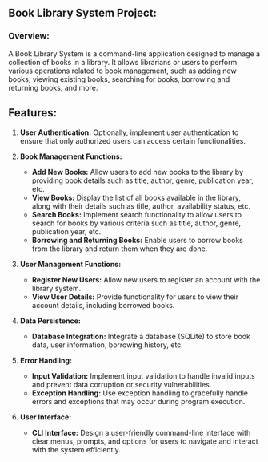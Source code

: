 ## Book Library System Project:

### Overview:

A Book Library System is a command-line application designed to manage a collection of books in a library. It allows
librarians or users to perform various operations related to book management, such as adding new books, viewing existing
books, searching for books, borrowing and returning books, and more.

## Features:

1. **User Authentication:** Optionally, implement user authentication to ensure that only authorized users can access certain functionalities.

2. **Book Management Functions:**

   - **Add New Books:** Allow users to add new books to the library by providing book details such as title, author, genre, publication year, etc.
   - **View Books:** Display the list of all books available in the library, along with their details such as title, author, availability status, etc.
   - **Search Books:** Implement search functionality to allow users to search for books by various criteria such as title, author, genre, publication year, etc.
   - **Borrowing and Returning Books:** Enable users to borrow books from the library and return them when they are done.

3. **User Management Functions:**

   - **Register New Users:** Allow new users to register an account with the library system.
   - **View User Details:** Provide functionality for users to view their account details, including borrowed books.

4. **Data Persistence:**

   - **Database Integration:** Integrate a database (SQLite) to store book data, user information, borrowing history, etc.

5. **Error Handling:**

   - **Input Validation:** Implement input validation to handle invalid inputs and prevent data corruption or security vulnerabilities.
   - **Exception Handling:** Use exception handling to gracefully handle errors and exceptions that may occur during program execution.

6. **User Interface:**
   - **CLI Interface:** Design a user-friendly command-line interface with clear menus, prompts, and options for users to navigate and interact with the system efficiently.
